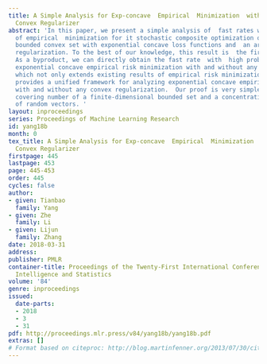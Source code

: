 ```yaml
---
title: A Simple Analysis for Exp-concave  Empirical  Minimization  with Arbitrary
  Convex Regularizer
abstract: 'In this paper, we present a simple analysis of  fast rates with high probability
  of empirical  minimization for it stochastic composite optimization over a finite-dimensional
  bounded convex set with exponential concave loss functions and  an arbitrary convex
  regularization. To the best of our knowledge, this result is  the first of its kind.
  As a byproduct, we can directly obtain the fast rate  with  high probability for
  exponential concave empirical risk minimization with and without any convex regularization,
  which not only extends existing results of empirical risk minimization but also
  provides a unified framework for analyzing exponential concave empirical  risk minimization
  with and without any convex regularization.  Our proof is very simple only exploiting  the
  covering number of a finite-dimensional bounded set and a concentration inequality
  of random vectors. '
layout: inproceedings
series: Proceedings of Machine Learning Research
id: yang18b
month: 0
tex_title: A Simple Analysis for Exp-concave  Empirical  Minimization  with Arbitrary
  Convex Regularizer
firstpage: 445
lastpage: 453
page: 445-453
order: 445
cycles: false
author:
- given: Tianbao
  family: Yang
- given: Zhe
  family: Li
- given: Lijun
  family: Zhang
date: 2018-03-31
address: 
publisher: PMLR
container-title: Proceedings of the Twenty-First International Conference on Artificial
  Intelligence and Statistics
volume: '84'
genre: inproceedings
issued:
  date-parts:
  - 2018
  - 3
  - 31
pdf: http://proceedings.mlr.press/v84/yang18b/yang18b.pdf
extras: []
# Format based on citeproc: http://blog.martinfenner.org/2013/07/30/citeproc-yaml-for-bibliographies/
---
```

